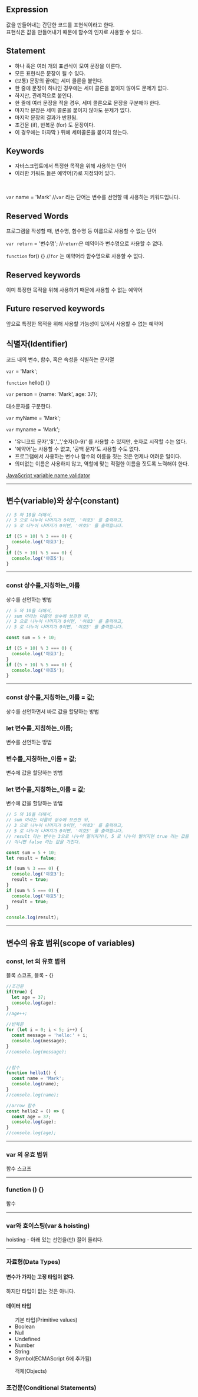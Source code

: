 <h2>Expression</h2>
<p>값을 만들어내는 간단한 코드를 표현식이라고 한다.<br>
표현식은 값을 만들어내기 때문에 함수의 인자로 사용할 수 있다.
</p>

<h2>Statement</h2>
<ul>
  <li>하나 혹은 여러 개의 표션식이 모여 문장을 이룬다.</li>
  <li>모든 표현식은 문장이 될 수 있다.</li>
  <li>(보통) 문장의 끝에는 세미 콜론을 붙인다.</li>
  <li>한 줄에 문장이 하나인 경우에는 세미 콜론을 붙이지 않아도 문제가 없다.</li>
  <li>하지만, 관례적으로 붙인다.</li>
  <li>한 줄에 여러 문장을 적을 경우, 세미 콜론으로 문장을 구분해야 한다.</li>
  <li>마지막 문장은 세미 콜론을 붙이지 않아도 문제가 없다.</li>
  <li>마지막 문장의 결과가 반환됨.</li>
  <li>조건문 (if), 반복문 (for) 도 문장이다.</li>
  <li>이 경우에는 마자막 } 뒤에 세미콜론을 붙이지 않는다.</li>
</ul>

<h2>Keywords</h2>
<ul>
  <li>자바스크립트에서 특정한 목적을 위해 사용하는 단어</li>
  <li>이러한 키워드 들은 예약어(?)로 지정되어 있다.</li>
</ul>
<br>
<p>
<code>var</code> name = 'Mark' //<code>var</code> 라는 단어는 변수를 선언할 때 사용하는 키워드입니다.
</p>


<h2>Reserved Words</h2>
<p>프로그램을 작성할 때, 변수명, 함수명 등 이름으로 사용할 수 없는 단어</p>

<p>
<code>var return</code> = '변수명'; //<code>return</code>은 예약어라 변수명으로 사용할 수 없다.
</p>
<p><code>function</code> for() {} //<code>for</code> 는 예약어라 함수명으로 사용할 수 없다.
</p>


<h2>Reserved keywords</h2>
<p>이미 특정한 목적을 위해 사용하기 때문에 사용할 수 없는 예약어</p>

<h2>Future reserved keywords</h2>
<p>앞으로 특정한 목적을 위해 사용할 가능성이 있어서 사용할 수 없는 예약어</p>



<h2>식별자(Identifier)</h2>
<p>코드 내의 변수, 함수, 혹은 속성을 식별하는 문자열</p>
<p>
<code>var</code> = 'Mark'; 
</p>
<p>
<code>function</code> hello() {}
</p>
<p>
<code>var</code> person = {name: 'Mark', age: 37};
</p>

<p>대소문자를 구분한다.</p>
<p>
<code>var</code> myName = 'Mark';
</p>
<p>
<code>var</code> myname = 'Mark';
</p>

<ul>
  <li>
  '유니코드 문자','$','_','숫자(0-9)' 를 사용할 수 있지만, 숫자로 시작할 수는 없다.
  </li>
  <li>'예약어'는 사용할 수 없고, '공백 문자'도 사용할 수도 없다.</li>
  <li>프로그램에서 사용하는 변수나 함수의 이름을 짓는 것은 언제나 어려운 일이다.</li>
  <li>의미없는 이름은 사용하지 않고, 역할에 맞는 적절한 이름을 짓도록 노력해야 한다.</li>
</ul>

[JavaScript variable name validator](https://mothereff.in/js-variables)

***

<h2>변수(variable)와 상수(constant)</h2>

```JavaScript
// 5 와 10을 더해서,
// 3 으로 나누어 나머지가 0이면, '야호3' 를 출력하고,
// 5 로 나누어 나머지가 0이면, '야호5' 를 출력합니다.

if ((5 + 10) % 3 === 0) {
  console.log('야호3');
}
if ((5 + 10) % 5 === 0) {
  console.log('야호5');
}
```

***

<h3>const 상수를_지칭하는_이름</h3>
<p>상수를 선언하는 방법</p>

```JavaScript
// 5 와 10을 더해서,
// sum 이라는 이름의 상수에 보관한 뒤,
// 3 으로 나누어 나머지가 0이면, '야호3' 를 출력하고,
// 5 로 나누어 나머지가 0이면, '야호5' 를 출력합니다.

const sum = 5 + 10;

if ((5 + 10) % 3 === 0) {
  console.log('야호3');
}
if ((5 + 10) % 5 === 0) {
  console.log('야호5');
}
```

***

<h3>const 상수를_지칭하는_이름 = 값;</h3>
<p>상수를 선언하면서 바로 값을 할당하는 방법</p>

<h3>let 변수를_지칭하는_이름;</h3>
<p>변수를 선언하는 방법</p>

<h3>변수를_지칭하는_이름 = 값;</h3>
<p>변수에 값을 할당하는 방법</p>

<h3>let 변수를_지칭하는_이름 = 값;</h3>
<p>변수에 값을 할당하는 방법</p>

```JavaScript
// 5 와 10을 더해서,
// sum 이라는 이름의 상수에 보관한 뒤,
// 3 으로 나누어 나머지가 0이면, '야호3' 를 출력하고,
// 5 로 나누어 나머지가 0이면, '야호5' 를 출력합니다.
// result 라는 변수는 3으로 나누어 떨어지거나, 5 로 나누어 떨어지면 true 라는 값을 가지고,
// 아니면 false 라는 값을 가진다.

const sum = 5 + 10;
let result = false;

if (sum % 3 === 0) {
  console.log('야호3');
  result = true;
}
if (sum % 5 === 0) {
  console.log('야호5');
  result = true;
}

console.log(result);
```

***

<h2>변수의 유효 범위(scope of variables)</h2>

<h3>const, let 의 유효 범위</h3>
<p>블록 스코프, 블록 - {}</p>

```JavaScript
//조건문
if(true) {
  let age = 37;
  console.log(age);
}
//age++;

//반복문
for (let i = 0; i < 5; i++) {
  const message = 'hello:' + i;
  console.log(message);
}
//console.log(message);


//함수
function hello1() {
  const name = 'Mark';
  console.log(name);
}
//console.log(name);

//arrow 함수
const hello2 = () => {
  const age = 37;
  console.log(age);
}
//console.log(age);
```

***

<h3>var 의 유효 범위 </h3>
<p>함수 스코프</p>

***

<h3>function () {}</h3>
<p>함수</p>

***

<h3>var와 호이스팅(var & hoisting)</h3>

<p>hoisting - 아래 있는 선언을(만) 끌어 올리다.</p>

***

<h3>자료형(Data Types)</h3>

<h4>변수가 가지는 고정 타입이 없다.</h4>
<p>하지만 타입이 없는 것은 아니다.</p>

<h4>데이터 타입</h4>
<ul> 기본 타입(Primitive values)
  <li>Boolean</li>
  <li>Null</li>
  <li>Undefined</li>
  <li>Number</li>
  <li>String</li>
  <li>Symbol(ECMAScript 6에 추가됨)</li>
</ul>
<ul>객체(Objects)</ul>


<h3>조건문(Conditional Statements)</h3>
